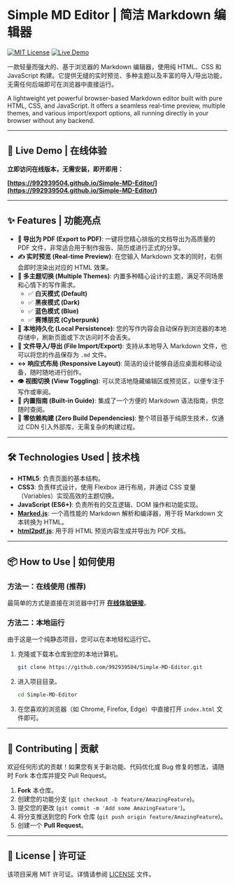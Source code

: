 # Simple MD Editor | 简洁 Markdown 编辑器

[![MIT License](https://img.shields.io/github/license/992939504/Simple-MD-Editor)](https://github.com/992939504/Simple-MD-Editor/blob/main/LICENSE)
[![Live Demo](https://img.shields.io/github/deployments/992939504/Simple-MD-Editor/github-pages?label=Live%20Demo&style=flat-square)](https://992939504.github.io/Simple-MD-Editor/)

一款轻量而强大的、基于浏览器的 Markdown 编辑器，使用纯 HTML、CSS 和 JavaScript 构建。它提供无缝的实时预览、多种主题以及丰富的导入/导出功能，无需任何后端即可在浏览器中直接运行。

A lightweight yet powerful browser-based Markdown editor built with pure HTML, CSS, and JavaScript. It offers a seamless real-time preview, multiple themes, and various import/export options, all running directly in your browser without any backend.

---

## 🚀 Live Demo | 在线体验

**立即访问在线版本，无需安装，即开即用：**

**[https://992939504.github.io/Simple-MD-Editor/](https://992939504.github.io/Simple-MD-Editor/)**

---

## ✨ Features | 功能亮点

-   **📄 导出为 PDF (Export to PDF)**: 一键将您精心排版的文档导出为高质量的 PDF 文件，非常适合用于制作报告、简历或进行正式的分享。
-   **✍️ 实时预览 (Real-time Preview)**: 在您输入 Markdown 文本的同时，右侧会即时渲染出对应的 HTML 效果。
-   **🎨 多主题切换 (Multiple Themes)**: 内置多种精心设计的主题，满足不同场景和心情下的写作需求。
    -   ✅ **白天模式 (Default)**
    -   ✅ **黑夜模式 (Dark)**
    -   ✅ **蓝色模式 (Blue)**
    -   ✅ **赛博朋克 (Cyberpunk)**
-   **💾 本地持久化 (Local Persistence)**: 您的写作内容会自动保存到浏览器的本地存储中，刷新页面或下次访问时不会丢失。
-   **📂 文件导入/导出 (File Import/Export)**: 支持从本地导入 Markdown 文件，也可以将您的作品保存为 `.md` 文件。
-   **↔️ 响应式布局 (Responsive Layout)**: 简洁的设计能够自适应桌面和移动设备，随时随地进行创作。
-   **👁️ 视图切换 (View Toggling)**: 可以灵活地隐藏编辑区或预览区，以便专注于写作或审阅。
-   **📘 内置指南 (Built-in Guide)**: 集成了一个方便的 Markdown 语法指南，供您随时查阅。
-   **🧩 零依赖构建 (Zero Build Dependencies)**: 整个项目基于纯原生技术，仅通过 CDN 引入外部库，无需复杂的构建过程。

---

## 🛠️ Technologies Used | 技术栈

-   **HTML5**: 负责页面的基本结构。
-   **CSS3**: 负责样式设计，使用 Flexbox 进行布局，并通过 CSS 变量（Variables）实现高效的主题切换。
-   **JavaScript (ES6+)**: 负责所有的交互逻辑、DOM 操作和功能实现。
-   **[Marked.js](https://marked.js.org/)**: 一个高性能的 Markdown 解析和编译器，用于将 Markdown 文本转换为 HTML。
-   **[html2pdf.js](https://github.com/eKoopmans/html2pdf.js)**: 用于将 HTML 预览内容生成并导出为 PDF 文档。

---

## 📦 How to Use | 如何使用

### 方法一：在线使用 (推荐)

最简单的方式是直接在浏览器中打开 **[在线体验链接](https://992939504.github.io/Simple-MD-Editor/)**。

### 方法二：本地运行

由于这是一个纯静态项目，您可以在本地轻松运行它。

1.  克隆或下载本仓库到您的本地计算机。
    ```bash
    git clone https://github.com/992939504/Simple-MD-Editor.git
    ```
2.  进入项目目录。
    ```bash
    cd Simple-MD-Editor
    ```
3.  在您喜欢的浏览器（如 Chrome, Firefox, Edge）中直接打开 `index.html` 文件即可。

---

## 🤝 Contributing | 贡献

欢迎任何形式的贡献！如果您有关于新功能、代码优化或 Bug 修复的想法，请随时 Fork 本仓库并提交 Pull Request。

1.  **Fork** 本仓库。
2.  创建您的功能分支 (`git checkout -b feature/AmazingFeature`)。
3.  提交您的更改 (`git commit -m 'Add some AmazingFeature'`)。
4.  将分支推送到您的 Fork 仓库 (`git push origin feature/AmazingFeature`)。
5.  创建一个 **Pull Request**。

---

## 📄 License | 许可证

该项目采用 MIT 许可证。详情请参阅 [LICENSE](https://github.com/992939504/Simple-MD-Editor/blob/main/LICENSE) 文件。
